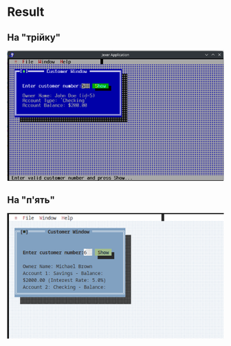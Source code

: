 # Result

## На "трійку"
![for 3](https://github.com/ppc-ntu-khpi/jexer-35-1kalina/blob/master/result/for3.png)

## На "п'ять"
![for 5](https://github.com/ppc-ntu-khpi/jexer-35-1kalina/blob/master/result/for5.png)
